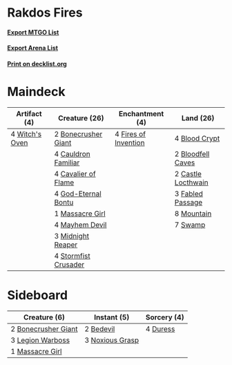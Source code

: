 # Rakdos Fires

#### [Export MTGO List](../collection/Rakdos%20Fires/Rakdos%20Fires.txt)
#### [Export Arena List](../collection/Rakdos%20Fires/Rakdos%20Fires_arena.txt)
#### [Print on decklist.org](http://decklist.org/?deckmain=4%09Blood%20Crypt%0A2%09Bloodfell%20Caves%0A2%09Bonecrusher%20Giant%0A2%09Castle%20Locthwain%0A4%09Cauldron%20Familiar%0A4%09Cavalier%20of%20Flame%0A3%09Fabled%20Passage%0A4%09Fires%20of%20Invention%0A4%09God-Eternal%20Bontu%0A1%09Massacre%20Girl%0A4%09Mayhem%20Devil%0A3%09Midnight%20Reaper%0A8%09Mountain%0A4%09Stormfist%20Crusader%0A7%09Swamp%0A4%09Witch's%20Oven&deckside=2%09Bedevil%0A2%09Bonecrusher%20Giant%0A4%09Duress%0A3%09Legion%20Warboss%0A1%09Massacre%20Girl%0A3%09Noxious%20Grasp)
# Maindeck

|                                      Artifact (4)                                       |                                         Creature (26)                                         |                                        Enchantment (4)                                        |                                          Land (26)                                          |
|-----------------------------------------------------------------------------------------|-----------------------------------------------------------------------------------------------|-----------------------------------------------------------------------------------------------|---------------------------------------------------------------------------------------------|
|4 [Witch's Oven](http://gatherer.wizards.com/Pages/Card/Details.aspx?multiverseid=473199)|2 [Bonecrusher Giant](http://gatherer.wizards.com/Pages/Card/Details.aspx?multiverseid=473077) |4 [Fires of Invention](http://gatherer.wizards.com/Pages/Card/Details.aspx?multiverseid=473087)|4 [Blood Crypt](http://gatherer.wizards.com/Pages/Card/Details.aspx?multiverseid=97102)      |
|                                                                                         |4 [Cauldron Familiar](http://gatherer.wizards.com/Pages/Card/Details.aspx?multiverseid=473043) |                                                                                               |2 [Bloodfell Caves](http://gatherer.wizards.com/Pages/Card/Details.aspx?multiverseid=433168) |
|                                                                                         |4 [Cavalier of Flame](http://gatherer.wizards.com/Pages/Card/Details.aspx?multiverseid=466879) |                                                                                               |2 [Castle Locthwain](http://gatherer.wizards.com/Pages/Card/Details.aspx?multiverseid=473203)|
|                                                                                         |4 [God-Eternal Bontu](http://gatherer.wizards.com/Pages/Card/Details.aspx?multiverseid=461019) |                                                                                               |3 [Fabled Passage](http://gatherer.wizards.com/Pages/Card/Details.aspx?multiverseid=473206)  |
|                                                                                         |1 [Massacre Girl](http://gatherer.wizards.com/Pages/Card/Details.aspx?multiverseid=461026)     |                                                                                               |8 [Mountain](http://gatherer.wizards.com/Pages/Card/Details.aspx?multiverseid=439859)        |
|                                                                                         |4 [Mayhem Devil](http://gatherer.wizards.com/Pages/Card/Details.aspx?multiverseid=461131)      |                                                                                               |7 [Swamp](http://gatherer.wizards.com/Pages/Card/Details.aspx?multiverseid=439858)           |
|                                                                                         |3 [Midnight Reaper](http://gatherer.wizards.com/Pages/Card/Details.aspx?multiverseid=452827)   |                                                                                               |                                                                                             |
|                                                                                         |4 [Stormfist Crusader](http://gatherer.wizards.com/Pages/Card/Details.aspx?multiverseid=473165)|                                                                                               |                                                                                             |


# Sideboard

|                                         Creature (6)                                         |                                       Instant (5)                                        |                                   Sorcery (4)                                    |
|----------------------------------------------------------------------------------------------|------------------------------------------------------------------------------------------|----------------------------------------------------------------------------------|
|2 [Bonecrusher Giant](http://gatherer.wizards.com/Pages/Card/Details.aspx?multiverseid=473077)|2 [Bedevil](http://gatherer.wizards.com/Pages/Card/Details.aspx?multiverseid=457301)      |4 [Duress](http://gatherer.wizards.com/Pages/Card/Details.aspx?multiverseid=14557)|
|3 [Legion Warboss](http://gatherer.wizards.com/Pages/Card/Details.aspx?multiverseid=452859)   |3 [Noxious Grasp](http://gatherer.wizards.com/Pages/Card/Details.aspx?multiverseid=466864)|                                                                                  |
|1 [Massacre Girl](http://gatherer.wizards.com/Pages/Card/Details.aspx?multiverseid=461026)    |                                                                                          |                                                                                  |

